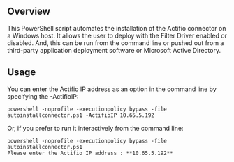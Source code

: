 ## Overview

This PowerShell script automates the installation of the Actifio connector on a Windows host. It allows the user to deploy with the Filter Driver enabled or disabled. And, this can be run from the command line or pushed out from a third-party application deployment software or Microsoft Active Directory.

## Usage

You can enter the Actifio IP address as an option in the command line by specifying the -ActifioIP:
```
powershell -noprofile -executionpolicy bypass -file autoinstallconnector.ps1 -ActifioIP 10.65.5.192
```

Or, if you prefer to run it interactively from the command line:
```
powershell -noprofile -executionpolicy bypass -file autoinstallconnector.ps1 
Please enter the Actifio IP address : **10.65.5.192**
```
